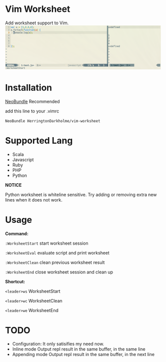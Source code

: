 Vim Worksheet
=============

Add worksheet support to Vim.
![a](screen.png)

Installation
============
[NeoBundle](https://github.com/Shougo/neobundle.vim) Recommended

add this line to your .vimrc

`NeoBundle HerringtonDarkholme/vim-worksheet`

Supported Lang
===============

* Scala
* Javascript
* Ruby
* PHP
* Python

**NOTICE**

Python worksheet is whiteline sensitive.
Try adding or removing extra new lines when it does not work.

Usage
===========

**Command:**

`:WorksheetStart` start worksheet session

`:WorksheetEval`  evaluate script and print worksheet

`:WorksheetClean` clean previous worksheet result

`:WorksheetEnd`   close worksheet session and clean up


**Shortcut:**

`<leader>ws` WorksheetStart

`<leader>wc` WorksheetClean

`<leader>we` WorksheetEnd


TODO
=======

* Configuration:
    It only satisifies my need now.
* Inline mode
    Output repl result in the same buffer, in the same line
* Appending mode
    Output repl result in the same buffer, in the next line
